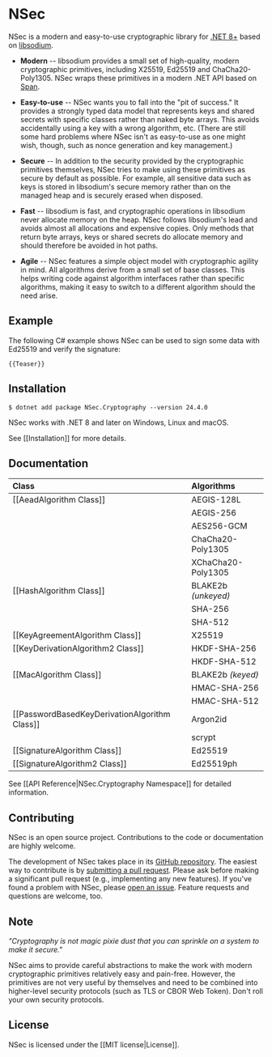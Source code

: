 # NSec

NSec is a modern and easy-to-use cryptographic library for
[.NET 8+](https://dotnet.microsoft.com/) based on
[libsodium](https://libsodium.org/).

* **Modern** -- libsodium provides a small set of high-quality, modern
cryptographic primitives, including X25519, Ed25519 and ChaCha20-Poly1305. NSec
wraps these primitives in a modern .NET API based on [Span<T>](https://docs.microsoft.com/en-us/archive/msdn-magazine/2017/connect/csharp-all-about-span-exploring-a-new-net-mainstay).

* **Easy-to-use** -- NSec wants you to fall into the "pit of success." It
provides a strongly typed data model that represents keys and shared secrets
with specific classes rather than naked byte arrays. This avoids accidentally
using a key with a wrong algorithm, etc. (There are still some hard problems
where NSec isn't as easy-to-use as one might wish, though, such as nonce
generation and key management.)

* **Secure** -- In addition to the security provided by the cryptographic
primitives themselves, NSec tries to make using these primitives as secure by
default as possible. For example, all sensitive data such as keys is stored in
libsodium's secure memory rather than on the managed heap and is securely erased
when disposed.

* **Fast** -- libsodium is fast, and cryptographic operations in libsodium never
allocate memory on the heap. NSec follows libsodium's lead and avoids almost all
allocations and expensive copies. Only methods that return byte arrays, keys or
shared secrets do allocate memory and should therefore be avoided in hot paths.

* **Agile** -- NSec features a simple object model with cryptographic agility in
mind. All algorithms derive from a small set of base classes. This helps writing
code against algorithm interfaces rather than specific algorithms, making it
easy to switch to a different algorithm should the need arise.


## Example

The following C# example shows NSec can be used to sign some data with Ed25519
and verify the signature:

    {{Teaser}}


## Installation

    $ dotnet add package NSec.Cryptography --version 24.4.0

NSec works with .NET 8 and later on Windows, Linux and macOS.

See [[Installation]] for more details.


## Documentation

| Class                                           | Algorithms                |
|:----------------------------------------------- |:------------------------- |
| [[AeadAlgorithm Class]]                         | AEGIS-128L                |
|                                                 | AEGIS-256                 |
|                                                 | AES256-GCM                |
|                                                 | ChaCha20-Poly1305         |
|                                                 | XChaCha20-Poly1305        |
| [[HashAlgorithm Class]]                         | BLAKE2b *(unkeyed)*       |
|                                                 | SHA-256                   |
|                                                 | SHA-512                   |
| [[KeyAgreementAlgorithm Class]]                 | X25519                    |
| [[KeyDerivationAlgorithm2 Class]]               | HKDF-SHA-256              |
|                                                 | HKDF-SHA-512              |
| [[MacAlgorithm Class]]                          | BLAKE2b *(keyed)*         |
|                                                 | HMAC-SHA-256              |
|                                                 | HMAC-SHA-512              |
| [[PasswordBasedKeyDerivationAlgorithm Class]]   | Argon2id                  |
|                                                 | scrypt                    |
| [[SignatureAlgorithm Class]]                    | Ed25519                   |
| [[SignatureAlgorithm2 Class]]                   | Ed25519ph                 |

See [[API Reference|NSec.Cryptography Namespace]] for detailed information.


## Contributing

NSec is an open source project.
Contributions to the code or documentation are highly welcome.

The development of NSec takes place in its
[GitHub repository](https://github.com/ektrah/nsec).
The easiest way to contribute is by
[submitting a pull request](https://github.com/ektrah/nsec/pulls).
Please ask before making a significant pull request (e.g., implementing any new
features).
If you've found a problem with NSec, please
[open an issue](https://github.com/ektrah/nsec/issues).
Feature requests and questions are welcome, too.


## Note

*"Cryptography is not magic pixie dust that you can sprinkle on a system to make
it secure."*

NSec aims to provide careful abstractions to make the work with modern
cryptographic primitives relatively easy and pain-free. However, the primitives
are not very useful by themselves and need to be combined into higher-level
security protocols (such as TLS or CBOR Web Token). Don't roll your own security
protocols.


## License

NSec is licensed under the [[MIT license|License]].
